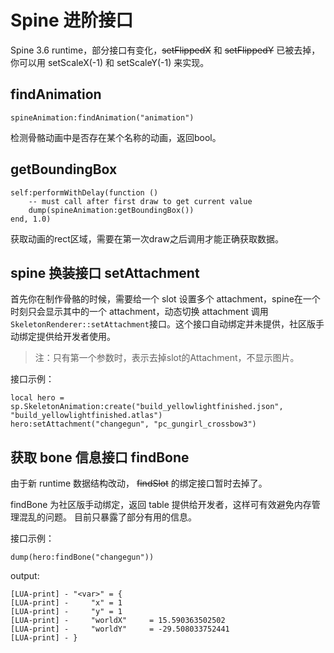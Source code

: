 # Spine 进阶接口

Spine 3.6 runtime，部分接口有变化，~~setFlippedX~~ 和 ~~setFlippedY~~ 已被去掉，你可以用 setScaleX(-1) 和 setScaleY(-1) 来实现。

## findAnimation

```
spineAnimation:findAnimation("animation")
```

检测骨骼动画中是否存在某个名称的动画，返回bool。

## getBoundingBox

```
self:performWithDelay(function ()
    -- must call after first draw to get current value
    dump(spineAnimation:getBoundingBox())
end, 1.0)
```

获取动画的rect区域，需要在第一次draw之后调用才能正确获取数据。

## spine 换装接口 setAttachment

首先你在制作骨骼的时候，需要给一个 slot 设置多个 attachment，spine在一个时刻只会显示其中的一个 attachment，动态切换 attachment 调用 `SkeletonRenderer::setAttachment`接口。这个接口自动绑定并未提供，社区版手动绑定提供给开发者使用。

> 注：只有第一个参数时，表示去掉slot的Attachment，不显示图片。

接口示例：

```
local hero = sp.SkeletonAnimation:create("build_yellowlightfinished.json", "build_yellowlightfinished.atlas")
hero:setAttachment("changegun", "pc_gungirl_crossbow3")
```

## 获取 bone 信息接口 findBone

由于新 runtime 数据结构改动，  ~~findSlot~~ 的绑定接口暂时去掉了。

findBone 为社区版手动绑定，返回 table 提供给开发者，这样可有效避免内存管理混乱的问题。
目前只暴露了部分有用的信息。

接口示例：

```
dump(hero:findBone("changegun"))
```

output:

```
[LUA-print] - "<var>" = {
[LUA-print] -     "x" = 1
[LUA-print] -     "y" = 1
[LUA-print] -     "worldX"     = 15.590363502502
[LUA-print] -     "worldY"     = -29.508033752441
[LUA-print] - }
```